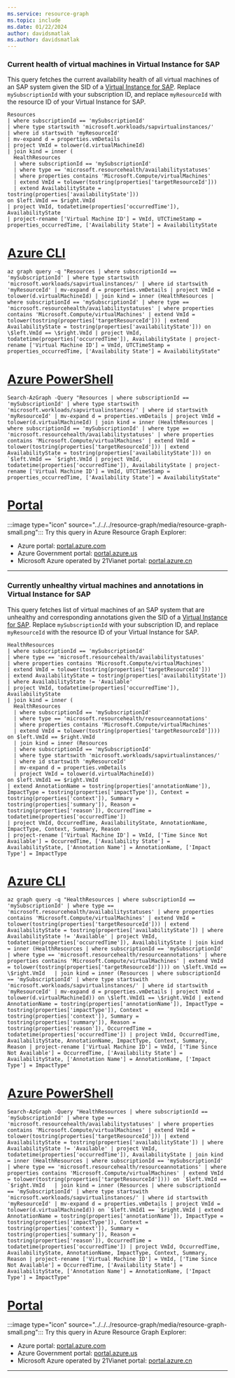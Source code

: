 ```yaml
---
ms.service: resource-graph
ms.topic: include
ms.date: 01/22/2024
author: davidsmatlak
ms.author: davidsmatlak
---
```


### Current health of virtual machines in Virtual Instance for SAP

This query fetches the current availability health of all virtual machines of an SAP system given the SID of a [Virtual Instance for SAP](../../../../sap/center-sap-solutions/overview.md). Replace `mySubscriptionId` with your subscription ID, and replace `myResourceId` with the resource ID of your Virtual Instance for SAP.

```kusto
Resources
| where subscriptionId == 'mySubscriptionId'
| where type startswith 'microsoft.workloads/sapvirtualinstances/'
| where id startswith 'myResourceId'
| mv-expand d = properties.vmDetails
| project VmId = tolower(d.virtualMachineId)
| join kind = inner (
  HealthResources
  | where subscriptionId == 'mySubscriptionId'
  | where type == 'microsoft.resourcehealth/availabilitystatuses'
  | where properties contains 'Microsoft.Compute/virtualMachines'
  | extend VmId = tolower(tostring(properties['targetResourceId']))
  | extend AvailabilityState = tostring(properties['availabilityState']))
on $left.VmId == $right.VmId
| project VmId, todatetime(properties['occurredTime']), AvailabilityState
| project-rename ['Virtual Machine ID'] = VmId, UTCTimeStamp = properties_occurredTime, ['Availability State'] = AvailabilityState
```

# [Azure CLI](#tab/azure-cli)

```azurecli-interactive
az graph query -q "Resources | where subscriptionId == 'mySubscriptionId' | where type startswith 'microsoft.workloads/sapvirtualinstances/' | where id startswith 'myResourceId' | mv-expand d = properties.vmDetails | project VmId = tolower(d.virtualMachineId) | join kind = inner (HealthResources | where subscriptionId == 'mySubscriptionId' | where type == 'microsoft.resourcehealth/availabilitystatuses' | where properties contains 'Microsoft.Compute/virtualMachines' | extend VmId = tolower(tostring(properties['targetResourceId'])) | extend AvailabilityState = tostring(properties['availabilityState'])) on \$left.VmId == \$right.VmId | project VmId, todatetime(properties['occurredTime']), AvailabilityState | project-rename ['Virtual Machine ID'] = VmId, UTCTimeStamp = properties_occurredTime, ['Availability State'] = AvailabilityState"
```

# [Azure PowerShell](#tab/azure-powershell)

```azurepowershell-interactive
Search-AzGraph -Query "Resources | where subscriptionId == 'mySubscriptionId' | where type startswith 'microsoft.workloads/sapvirtualinstances/' | where id startswith 'myResourceId' | mv-expand d = properties.vmDetails | project VmId = tolower(d.virtualMachineId) | join kind = inner (HealthResources | where subscriptionId == 'mySubscriptionId' | where type == 'microsoft.resourcehealth/availabilitystatuses' | where properties contains 'Microsoft.Compute/virtualMachines' | extend VmId = tolower(tostring(properties['targetResourceId'])) | extend AvailabilityState = tostring(properties['availabilityState'])) on `$left.VmId == `$right.VmId | project VmId, todatetime(properties['occurredTime']), AvailabilityState | project-rename ['Virtual Machine ID'] = VmId, UTCTimeStamp = properties_occurredTime, ['Availability State'] = AvailabilityState"
```

# [Portal](#tab/azure-portal)

:::image type="icon" source="../../../resource-graph/media/resource-graph-small.png"::: Try this query in Azure Resource Graph Explorer:

- Azure portal: <a href="https://portal.azure.com/?feature.customportal=false#blade/HubsExtension/ArgQueryBlade/query/Resources%0D%0A%7C%20where%20subscriptionId%20%3D%3D%20%27mySubscriptionId%27%0D%0A%7C%20where%20type%20startswith%20%27microsoft.workloads%2Fsapvirtualinstances%2F%27%0D%0A%7C%20where%20id%20startswith%20%27myResourceId%27%0D%0A%7C%20mv-expand%20d%20%3D%20properties.vmDetails%0D%0A%7C%20project%20VmId%20%3D%20tolower%28d.virtualMachineId%29%0D%0A%7C%20join%20kind%20%3D%20inner%20%28%0D%0A%20%20HealthResources%0D%0A%20%20%7C%20where%20subscriptionId%20%3D%3D%20%27mySubscriptionId%27%0D%0A%20%20%7C%20where%20type%20%3D%3D%20%27microsoft.resourcehealth%2Favailabilitystatuses%27%0D%0A%20%20%7C%20where%20properties%20contains%20%27Microsoft.Compute%2FvirtualMachines%27%0D%0A%20%20%7C%20extend%20VmId%20%3D%20tolower%28tostring%28properties%5B%27targetResourceId%27%5D%29%29%0D%0A%20%20%7C%20extend%20AvailabilityState%20%3D%20tostring%28properties%5B%27availabilityState%27%5D%29%29%0D%0Aon%20%24left.VmId%20%3D%3D%20%24right.VmId%0D%0A%7C%20project%20VmId%2C%20todatetime%28properties%5B%27occurredTime%27%5D%29%2C%20AvailabilityState%0D%0A%7C%20project-rename%20%5B%27Virtual%20Machine%20ID%27%5D%20%3D%20VmId%2C%20UTCTimeStamp%20%3D%20properties_occurredTime%2C%20%5B%27Availability%20State%27%5D%20%3D%20AvailabilityState" target="_blank">portal.azure.com</a>
- Azure Government portal: <a href="https://portal.azure.us/?feature.customportal=false#blade/HubsExtension/ArgQueryBlade/query/Resources%0D%0A%7C%20where%20subscriptionId%20%3D%3D%20%27mySubscriptionId%27%0D%0A%7C%20where%20type%20startswith%20%27microsoft.workloads%2Fsapvirtualinstances%2F%27%0D%0A%7C%20where%20id%20startswith%20%27myResourceId%27%0D%0A%7C%20mv-expand%20d%20%3D%20properties.vmDetails%0D%0A%7C%20project%20VmId%20%3D%20tolower%28d.virtualMachineId%29%0D%0A%7C%20join%20kind%20%3D%20inner%20%28%0D%0A%20%20HealthResources%0D%0A%20%20%7C%20where%20subscriptionId%20%3D%3D%20%27mySubscriptionId%27%0D%0A%20%20%7C%20where%20type%20%3D%3D%20%27microsoft.resourcehealth%2Favailabilitystatuses%27%0D%0A%20%20%7C%20where%20properties%20contains%20%27Microsoft.Compute%2FvirtualMachines%27%0D%0A%20%20%7C%20extend%20VmId%20%3D%20tolower%28tostring%28properties%5B%27targetResourceId%27%5D%29%29%0D%0A%20%20%7C%20extend%20AvailabilityState%20%3D%20tostring%28properties%5B%27availabilityState%27%5D%29%29%0D%0Aon%20%24left.VmId%20%3D%3D%20%24right.VmId%0D%0A%7C%20project%20VmId%2C%20todatetime%28properties%5B%27occurredTime%27%5D%29%2C%20AvailabilityState%0D%0A%7C%20project-rename%20%5B%27Virtual%20Machine%20ID%27%5D%20%3D%20VmId%2C%20UTCTimeStamp%20%3D%20properties_occurredTime%2C%20%5B%27Availability%20State%27%5D%20%3D%20AvailabilityState" target="_blank">portal.azure.us</a>
- Microsoft Azure operated by 21Vianet portal: <a href="https://portal.azure.cn/?feature.customportal=false#blade/HubsExtension/ArgQueryBlade/query/Resources%0D%0A%7C%20where%20subscriptionId%20%3D%3D%20%27mySubscriptionId%27%0D%0A%7C%20where%20type%20startswith%20%27microsoft.workloads%2Fsapvirtualinstances%2F%27%0D%0A%7C%20where%20id%20startswith%20%27myResourceId%27%0D%0A%7C%20mv-expand%20d%20%3D%20properties.vmDetails%0D%0A%7C%20project%20VmId%20%3D%20tolower%28d.virtualMachineId%29%0D%0A%7C%20join%20kind%20%3D%20inner%20%28%0D%0A%20%20HealthResources%0D%0A%20%20%7C%20where%20subscriptionId%20%3D%3D%20%27mySubscriptionId%27%0D%0A%20%20%7C%20where%20type%20%3D%3D%20%27microsoft.resourcehealth%2Favailabilitystatuses%27%0D%0A%20%20%7C%20where%20properties%20contains%20%27Microsoft.Compute%2FvirtualMachines%27%0D%0A%20%20%7C%20extend%20VmId%20%3D%20tolower%28tostring%28properties%5B%27targetResourceId%27%5D%29%29%0D%0A%20%20%7C%20extend%20AvailabilityState%20%3D%20tostring%28properties%5B%27availabilityState%27%5D%29%29%0D%0Aon%20%24left.VmId%20%3D%3D%20%24right.VmId%0D%0A%7C%20project%20VmId%2C%20todatetime%28properties%5B%27occurredTime%27%5D%29%2C%20AvailabilityState%0D%0A%7C%20project-rename%20%5B%27Virtual%20Machine%20ID%27%5D%20%3D%20VmId%2C%20UTCTimeStamp%20%3D%20properties_occurredTime%2C%20%5B%27Availability%20State%27%5D%20%3D%20AvailabilityState" target="_blank">portal.azure.cn</a>

---

### Currently unhealthy virtual machines and annotations in Virtual Instance for SAP

This query fetches list of virtual machines of an SAP system that are unhealthy and corresponding annotations given the SID of a [Virtual Instance for SAP](../../../../sap/center-sap-solutions/overview.md). Replace `mySubscriptionId` with your subscription ID, and replace `myResourceId` with the resource ID of your Virtual Instance for SAP.

```kusto
HealthResources
| where subscriptionId == 'mySubscriptionId'
| where type == 'microsoft.resourcehealth/availabilitystatuses'
| where properties contains 'Microsoft.Compute/virtualMachines'
| extend VmId = tolower(tostring(properties['targetResourceId']))
| extend AvailabilityState = tostring(properties['availabilityState'])
| where AvailabilityState != 'Available'
| project VmId, todatetime(properties['occurredTime']), AvailabilityState
| join kind = inner (
  HealthResources
  | where subscriptionId == 'mySubscriptionId'
  | where type == 'microsoft.resourcehealth/resourceannotations'
  | where properties contains 'Microsoft.Compute/virtualMachines'
  | extend VmId = tolower(tostring(properties['targetResourceId']))) on $left.VmId == $right.VmId
  | join kind = inner (Resources
  | where subscriptionId == 'mySubscriptionId'
  | where type startswith 'microsoft.workloads/sapvirtualinstances/'
  | where id startswith 'myResourceId'
  | mv-expand d = properties.vmDetails
  | project VmId = tolower(d.virtualMachineId))
on $left.VmId1 == $right.VmId
| extend AnnotationName = tostring(properties['annotationName']), ImpactType = tostring(properties['impactType']), Context = tostring(properties['context']), Summary = tostring(properties['summary']), Reason = tostring(properties['reason']), OccurredTime = todatetime(properties['occurredTime'])
| project VmId, OccurredTime, AvailabilityState, AnnotationName, ImpactType, Context, Summary, Reason
| project-rename ['Virtual Machine ID'] = VmId, ['Time Since Not Available'] = OccurredTime, ['Availability State'] = AvailabilityState, ['Annotation Name'] = AnnotationName, ['Impact Type'] = ImpactType
```

# [Azure CLI](#tab/azure-cli)

```azurecli-interactive
az graph query -q "HealthResources | where subscriptionId == 'mySubscriptionId' | where type == 'microsoft.resourcehealth/availabilitystatuses' | where properties contains 'Microsoft.Compute/virtualMachines' | extend VmId = tolower(tostring(properties['targetResourceId'])) | extend AvailabilityState = tostring(properties['availabilityState']) | where AvailabilityState != 'Available' | project VmId, todatetime(properties['occurredTime']), AvailabilityState | join kind = inner (HealthResources | where subscriptionId == 'mySubscriptionId' | where type == 'microsoft.resourcehealth/resourceannotations' | where properties contains 'Microsoft.Compute/virtualMachines' | extend VmId = tolower(tostring(properties['targetResourceId']))) on \$left.VmId == \$right.VmId   | join kind = inner (Resources | where subscriptionId == 'mySubscriptionId' | where type startswith 'microsoft.workloads/sapvirtualinstances/' | where id startswith 'myResourceId' | mv-expand d = properties.vmDetails | project VmId = tolower(d.virtualMachineId)) on \$left.VmId1 == \$right.VmId | extend AnnotationName = tostring(properties['annotationName']), ImpactType = tostring(properties['impactType']), Context = tostring(properties['context']), Summary = tostring(properties['summary']), Reason = tostring(properties['reason']), OccurredTime = todatetime(properties['occurredTime']) | project VmId, OccurredTime, AvailabilityState, AnnotationName, ImpactType, Context, Summary, Reason | project-rename ['Virtual Machine ID'] = VmId, ['Time Since Not Available'] = OccurredTime, ['Availability State'] = AvailabilityState, ['Annotation Name'] = AnnotationName, ['Impact Type'] = ImpactType"
```

# [Azure PowerShell](#tab/azure-powershell)

```azurepowershell-interactive
Search-AzGraph -Query "HealthResources | where subscriptionId == 'mySubscriptionId' | where type == 'microsoft.resourcehealth/availabilitystatuses' | where properties contains 'Microsoft.Compute/virtualMachines' | extend VmId = tolower(tostring(properties['targetResourceId'])) | extend AvailabilityState = tostring(properties['availabilityState']) | where AvailabilityState != 'Available' | project VmId, todatetime(properties['occurredTime']), AvailabilityState | join kind = inner (HealthResources | where subscriptionId == 'mySubscriptionId' | where type == 'microsoft.resourcehealth/resourceannotations' | where properties contains 'Microsoft.Compute/virtualMachines' | extend VmId = tolower(tostring(properties['targetResourceId']))) on `$left.VmId == `$right.VmId   | join kind = inner (Resources | where subscriptionId == 'mySubscriptionId' | where type startswith 'microsoft.workloads/sapvirtualinstances/' | where id startswith 'myResourceId' | mv-expand d = properties.vmDetails | project VmId = tolower(d.virtualMachineId)) on `$left.VmId1 == `$right.VmId | extend AnnotationName = tostring(properties['annotationName']), ImpactType = tostring(properties['impactType']), Context = tostring(properties['context']), Summary = tostring(properties['summary']), Reason = tostring(properties['reason']), OccurredTime = todatetime(properties['occurredTime']) | project VmId, OccurredTime, AvailabilityState, AnnotationName, ImpactType, Context, Summary, Reason | project-rename ['Virtual Machine ID'] = VmId, ['Time Since Not Available'] = OccurredTime, ['Availability State'] = AvailabilityState, ['Annotation Name'] = AnnotationName, ['Impact Type'] = ImpactType"
```

# [Portal](#tab/azure-portal)

:::image type="icon" source="../../../resource-graph/media/resource-graph-small.png"::: Try this query in Azure Resource Graph Explorer:

- Azure portal: <a href="https://portal.azure.com/?feature.customportal=false#blade/HubsExtension/ArgQueryBlade/query/HealthResources%0D%0A%7C%20where%20subscriptionId%20%3D%3D%20%27mySubscriptionId%27%0D%0A%7C%20where%20type%20%3D%3D%20%27microsoft.resourcehealth%2Favailabilitystatuses%27%0D%0A%7C%20where%20properties%20contains%20%27Microsoft.Compute%2FvirtualMachines%27%0D%0A%7C%20extend%20VmId%20%3D%20tolower%28tostring%28properties%5B%27targetResourceId%27%5D%29%29%0D%0A%7C%20extend%20AvailabilityState%20%3D%20tostring%28properties%5B%27availabilityState%27%5D%29%0D%0A%7C%20where%20AvailabilityState%20%21%3D%20%27Available%27%0D%0A%7C%20project%20VmId%2C%20todatetime%28properties%5B%27occurredTime%27%5D%29%2C%20AvailabilityState%0D%0A%7C%20join%20kind%20%3D%20inner%20%28%0D%0A%20%20HealthResources%0D%0A%20%20%7C%20where%20subscriptionId%20%3D%3D%20%27mySubscriptionId%27%0D%0A%20%20%7C%20where%20type%20%3D%3D%20%27microsoft.resourcehealth%2Fresourceannotations%27%0D%0A%20%20%7C%20where%20properties%20contains%20%27Microsoft.Compute%2FvirtualMachines%27%0D%0A%20%20%7C%20extend%20VmId%20%3D%20tolower%28tostring%28properties%5B%27targetResourceId%27%5D%29%29%29%20on%20%24left.VmId%20%3D%3D%20%24right.VmId%0D%0A%20%20%7C%20join%20kind%20%3D%20inner%20%28Resources%0D%0A%20%20%7C%20where%20subscriptionId%20%3D%3D%20%27mySubscriptionId%27%0D%0A%20%20%7C%20where%20type%20startswith%20%27microsoft.workloads%2Fsapvirtualinstances%2F%27%0D%0A%20%20%7C%20where%20id%20startswith%20%27myResourceId%27%0D%0A%20%20%7C%20mv-expand%20d%20%3D%20properties.vmDetails%0D%0A%20%20%7C%20project%20VmId%20%3D%20tolower%28d.virtualMachineId%29%29%0D%0Aon%20%24left.VmId1%20%3D%3D%20%24right.VmId%0D%0A%7C%20extend%20AnnotationName%20%3D%20tostring%28properties%5B%27annotationName%27%5D%29%2C%20ImpactType%20%3D%20tostring%28properties%5B%27impactType%27%5D%29%2C%20Context%20%3D%20tostring%28properties%5B%27context%27%5D%29%2C%20Summary%20%3D%20tostring%28properties%5B%27summary%27%5D%29%2C%20Reason%20%3D%20tostring%28properties%5B%27reason%27%5D%29%2C%20OccurredTime%20%3D%20todatetime%28properties%5B%27occurredTime%27%5D%29%0D%0A%7C%20project%20VmId%2C%20OccurredTime%2C%20AvailabilityState%2C%20AnnotationName%2C%20ImpactType%2C%20Context%2C%20Summary%2C%20Reason%0D%0A%7C%20project-rename%20%5B%27Virtual%20Machine%20ID%27%5D%20%3D%20VmId%2C%20%5B%27Time%20Since%20Not%20Available%27%5D%20%3D%20OccurredTime%2C%20%5B%27Availability%20State%27%5D%20%3D%20AvailabilityState%2C%20%5B%27Annotation%20Name%27%5D%20%3D%20AnnotationName%2C%20%5B%27Impact%20Type%27%5D%20%3D%20ImpactType" target="_blank">portal.azure.com</a>
- Azure Government portal: <a href="https://portal.azure.us/?feature.customportal=false#blade/HubsExtension/ArgQueryBlade/query/HealthResources%0D%0A%7C%20where%20subscriptionId%20%3D%3D%20%27mySubscriptionId%27%0D%0A%7C%20where%20type%20%3D%3D%20%27microsoft.resourcehealth%2Favailabilitystatuses%27%0D%0A%7C%20where%20properties%20contains%20%27Microsoft.Compute%2FvirtualMachines%27%0D%0A%7C%20extend%20VmId%20%3D%20tolower%28tostring%28properties%5B%27targetResourceId%27%5D%29%29%0D%0A%7C%20extend%20AvailabilityState%20%3D%20tostring%28properties%5B%27availabilityState%27%5D%29%0D%0A%7C%20where%20AvailabilityState%20%21%3D%20%27Available%27%0D%0A%7C%20project%20VmId%2C%20todatetime%28properties%5B%27occurredTime%27%5D%29%2C%20AvailabilityState%0D%0A%7C%20join%20kind%20%3D%20inner%20%28%0D%0A%20%20HealthResources%0D%0A%20%20%7C%20where%20subscriptionId%20%3D%3D%20%27mySubscriptionId%27%0D%0A%20%20%7C%20where%20type%20%3D%3D%20%27microsoft.resourcehealth%2Fresourceannotations%27%0D%0A%20%20%7C%20where%20properties%20contains%20%27Microsoft.Compute%2FvirtualMachines%27%0D%0A%20%20%7C%20extend%20VmId%20%3D%20tolower%28tostring%28properties%5B%27targetResourceId%27%5D%29%29%29%20on%20%24left.VmId%20%3D%3D%20%24right.VmId%0D%0A%20%20%7C%20join%20kind%20%3D%20inner%20%28Resources%0D%0A%20%20%7C%20where%20subscriptionId%20%3D%3D%20%27mySubscriptionId%27%0D%0A%20%20%7C%20where%20type%20startswith%20%27microsoft.workloads%2Fsapvirtualinstances%2F%27%0D%0A%20%20%7C%20where%20id%20startswith%20%27myResourceId%27%0D%0A%20%20%7C%20mv-expand%20d%20%3D%20properties.vmDetails%0D%0A%20%20%7C%20project%20VmId%20%3D%20tolower%28d.virtualMachineId%29%29%0D%0Aon%20%24left.VmId1%20%3D%3D%20%24right.VmId%0D%0A%7C%20extend%20AnnotationName%20%3D%20tostring%28properties%5B%27annotationName%27%5D%29%2C%20ImpactType%20%3D%20tostring%28properties%5B%27impactType%27%5D%29%2C%20Context%20%3D%20tostring%28properties%5B%27context%27%5D%29%2C%20Summary%20%3D%20tostring%28properties%5B%27summary%27%5D%29%2C%20Reason%20%3D%20tostring%28properties%5B%27reason%27%5D%29%2C%20OccurredTime%20%3D%20todatetime%28properties%5B%27occurredTime%27%5D%29%0D%0A%7C%20project%20VmId%2C%20OccurredTime%2C%20AvailabilityState%2C%20AnnotationName%2C%20ImpactType%2C%20Context%2C%20Summary%2C%20Reason%0D%0A%7C%20project-rename%20%5B%27Virtual%20Machine%20ID%27%5D%20%3D%20VmId%2C%20%5B%27Time%20Since%20Not%20Available%27%5D%20%3D%20OccurredTime%2C%20%5B%27Availability%20State%27%5D%20%3D%20AvailabilityState%2C%20%5B%27Annotation%20Name%27%5D%20%3D%20AnnotationName%2C%20%5B%27Impact%20Type%27%5D%20%3D%20ImpactType" target="_blank">portal.azure.us</a>
- Microsoft Azure operated by 21Vianet portal: <a href="https://portal.azure.cn/?feature.customportal=false#blade/HubsExtension/ArgQueryBlade/query/HealthResources%0D%0A%7C%20where%20subscriptionId%20%3D%3D%20%27mySubscriptionId%27%0D%0A%7C%20where%20type%20%3D%3D%20%27microsoft.resourcehealth%2Favailabilitystatuses%27%0D%0A%7C%20where%20properties%20contains%20%27Microsoft.Compute%2FvirtualMachines%27%0D%0A%7C%20extend%20VmId%20%3D%20tolower%28tostring%28properties%5B%27targetResourceId%27%5D%29%29%0D%0A%7C%20extend%20AvailabilityState%20%3D%20tostring%28properties%5B%27availabilityState%27%5D%29%0D%0A%7C%20where%20AvailabilityState%20%21%3D%20%27Available%27%0D%0A%7C%20project%20VmId%2C%20todatetime%28properties%5B%27occurredTime%27%5D%29%2C%20AvailabilityState%0D%0A%7C%20join%20kind%20%3D%20inner%20%28%0D%0A%20%20HealthResources%0D%0A%20%20%7C%20where%20subscriptionId%20%3D%3D%20%27mySubscriptionId%27%0D%0A%20%20%7C%20where%20type%20%3D%3D%20%27microsoft.resourcehealth%2Fresourceannotations%27%0D%0A%20%20%7C%20where%20properties%20contains%20%27Microsoft.Compute%2FvirtualMachines%27%0D%0A%20%20%7C%20extend%20VmId%20%3D%20tolower%28tostring%28properties%5B%27targetResourceId%27%5D%29%29%29%20on%20%24left.VmId%20%3D%3D%20%24right.VmId%0D%0A%20%20%7C%20join%20kind%20%3D%20inner%20%28Resources%0D%0A%20%20%7C%20where%20subscriptionId%20%3D%3D%20%27mySubscriptionId%27%0D%0A%20%20%7C%20where%20type%20startswith%20%27microsoft.workloads%2Fsapvirtualinstances%2F%27%0D%0A%20%20%7C%20where%20id%20startswith%20%27myResourceId%27%0D%0A%20%20%7C%20mv-expand%20d%20%3D%20properties.vmDetails%0D%0A%20%20%7C%20project%20VmId%20%3D%20tolower%28d.virtualMachineId%29%29%0D%0Aon%20%24left.VmId1%20%3D%3D%20%24right.VmId%0D%0A%7C%20extend%20AnnotationName%20%3D%20tostring%28properties%5B%27annotationName%27%5D%29%2C%20ImpactType%20%3D%20tostring%28properties%5B%27impactType%27%5D%29%2C%20Context%20%3D%20tostring%28properties%5B%27context%27%5D%29%2C%20Summary%20%3D%20tostring%28properties%5B%27summary%27%5D%29%2C%20Reason%20%3D%20tostring%28properties%5B%27reason%27%5D%29%2C%20OccurredTime%20%3D%20todatetime%28properties%5B%27occurredTime%27%5D%29%0D%0A%7C%20project%20VmId%2C%20OccurredTime%2C%20AvailabilityState%2C%20AnnotationName%2C%20ImpactType%2C%20Context%2C%20Summary%2C%20Reason%0D%0A%7C%20project-rename%20%5B%27Virtual%20Machine%20ID%27%5D%20%3D%20VmId%2C%20%5B%27Time%20Since%20Not%20Available%27%5D%20%3D%20OccurredTime%2C%20%5B%27Availability%20State%27%5D%20%3D%20AvailabilityState%2C%20%5B%27Annotation%20Name%27%5D%20%3D%20AnnotationName%2C%20%5B%27Impact%20Type%27%5D%20%3D%20ImpactType" target="_blank">portal.azure.cn</a>

---
